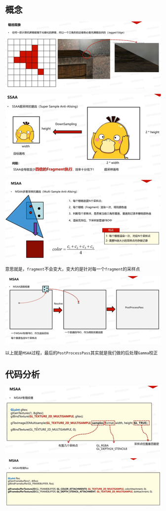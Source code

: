# 概念

![输入图片说明](/imgs/2025-03-04/B9n1v5GEoutVtS8l.png)

![输入图片说明](/imgs/2025-03-04/OWjZqnQNfpq7Babh.png)

![输入图片说明](/imgs/2025-03-04/jJFBgc4xG0urG1sN.png)

意思就是，`fragment`不会变大，变大的是针对每一个`fragment`的采样点

![输入图片说明](/imgs/2025-03-04/8sPQGq21hNJl78ji.png)

 以上就是`MSAA`过程，最后的`PostProcessPass`其实就是我们做的后处理`Gamma`校正
 
# 代码分析

![输入图片说明](/imgs/2025-03-04/IP1xRacTyMcXlFWJ.png)

![输入图片说明](/imgs/2025-03-04/T1TQCBtJe8F4dACp.png)
<!--stackedit_data:
eyJoaXN0b3J5IjpbOTk1NDQxMTQ2LC0xNjcxMjc0NDE3LC0xNj
AxNDUyNjQ2LDExMDcyMjc2MDksLTEwNzA0ODI2MDldfQ==
-->